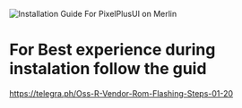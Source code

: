 ![Installation Guide For PixelPlusUI on Merlin](https://i.imgur.com/pmZkslu.png "Installation")

# For Best experience during instalation follow the guid
https://telegra.ph/Oss-R-Vendor-Rom-Flashing-Steps-01-20
